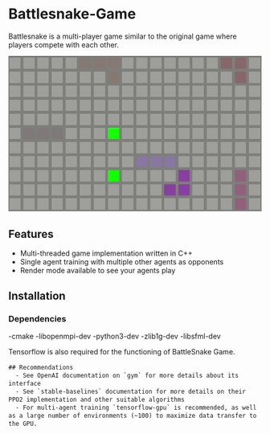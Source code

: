 # Battlesnake-Game

Battlesnake is a multi-player game similar to the original game where players compete with each other.

![Alt Text](https://github.com/SahibSodhi/Tackling-BattleSnake-Game/raw/master/render.gif)

## Features

  - Multi-threaded game implementation written in C++
  - Single agent training with multiple other agents as opponents
  - Render mode available to see your agents play

## Installation
### Dependencies
 -cmake
 -libopenmpi-dev
 -python3-dev
 -zlib1g-dev 
 -libsfml-dev

Tensorflow is also required for the functioning of BattleSnake Game.

```
## Recommendations
  - See OpenAI documentation on `gym` for more details about its interface
  - See `stable-baselines` documentation for more details on their PPO2 implementation and other suitable algorithms
  - For multi-agent training `tensorflow-gpu` is recommended, as well as a large number of environments (~100) to maximize data transfer to the GPU.


